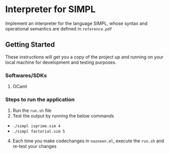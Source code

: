 # Interpreter for SIMPL
Implement an interpreter for the language SIMPL, whose syntax and operational semantics are defined in `reference.pdf`

## Getting Started
These instructions will get you a copy of the project up and running on your local machine for development and testing purposes. 


### Softwares/SDKs
1. OCaml

### Steps to run the application
1. Run the ``run.sh`` file 
2. Test the output by running the below commands
* `./simpl isprime.sim 4`
* `./simpl factorial.sim 5`
4. Each time you make codechanges in ``nazneen.ml``, execute the ``run.sh`` and re-test your changes
